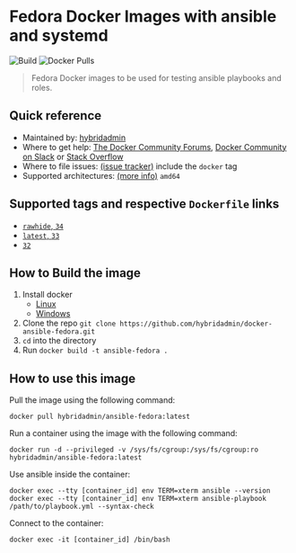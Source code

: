 # Fedora Docker Images with ansible and systemd

![Build](https://github.com/hybridadmin/docker-ansible-fedora/workflows/Build/badge.svg?branch=main) ![Docker Pulls](https://img.shields.io/docker/pulls/hybridadmin/ansible-fedora)

> Fedora Docker images to be used for testing ansible playbooks and roles.

## Quick reference

- Maintained by: [hybridadmin](https://github.com/hybridadmin)
- Where to get help: [The Docker Community Forums](https://forums.docker.com/), [Docker Community on Slack](https://dockr.ly/slack) or [Stack Overflow](https://stackoverflow.com/search?tab=newest&q=docker)
- Where to file issues: [(issue tracker)](https://github.com/hybridadmin/docker-ansible-fedora/issues) include the `docker` tag
- Supported architectures: [(more info)](https://github.com/docker-library/official-images#architectures-other-than-amd64) `amd64`

## Supported tags and respective `Dockerfile` links

- [`rawhide`, `34`](https://github.com/hybridadmin/docker-ansible-fedora/tree/main/34/Dockerfile)
- [`latest`, `33`](https://github.com/hybridadmin/docker-ansible-fedora/tree/main/33/Dockerfile)
- [`32`](https://github.com/hybridadmin/docker-ansible-fedora/tree/main/32/Dockerfile)

## How to Build the image

1. Install docker
   - [Linux](https://docs.docker.com/engine/install/)
   - [Windows](https://docs.docker.com/docker-for-windows/install/)
2. Clone the repo `git clone https://github.com/hybridadmin/docker-ansible-fedora.git`
3. `cd` into the directory
4. Run `docker build -t ansible-fedora .`

## How to use this image

Pull the image using the following command:

```console
docker pull hybridadmin/ansible-fedora:latest
```

Run a container using the image with the following command:

```console
docker run -d --privileged -v /sys/fs/cgroup:/sys/fs/cgroup:ro hybridadmin/ansible-fedora:latest
```

Use ansible inside the container:

```console
docker exec --tty [container_id] env TERM=xterm ansible --version
docker exec --tty [container_id] env TERM=xterm ansible-playbook /path/to/playbook.yml --syntax-check
```

Connect to the container:

```console
docker exec -it [container_id] /bin/bash
```
